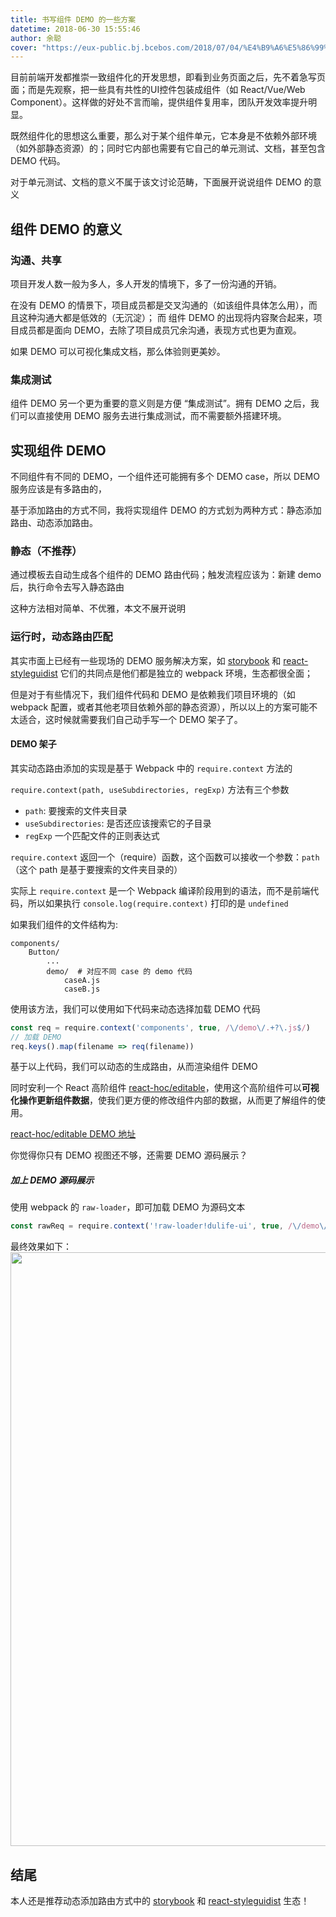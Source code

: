 ```yaml
---
title: 书写组件 DEMO 的一些方案
datetime: 2018-06-30 15:55:46
author: 余聪
cover: "https://eux-public.bj.bcebos.com/2018/07/04/%E4%B9%A6%E5%86%99%E7%BB%84%E4%BB%B6%20DEMO%20%E7%9A%84%E4%B8%80%E4%BA%9B%E6%96%B9%E6%A1%88-0.jpg"
---
```


目前前端开发都推崇一致组件化的开发思想，即看到业务页面之后，先不着急写页面；而是先观察，把一些具有共性的UI控件包装成组件（如 React/Vue/Web Component）。这样做的好处不言而喻，提供组件复用率，团队开发效率提升明显。

既然组件化的思想这么重要，那么对于某个组件单元，它本身是不依赖外部环境（如外部静态资源）的；同时它内部也需要有它自己的单元测试、文档，甚至包含 DEMO 代码。

对于单元测试、文档的意义不属于该文讨论范畴，下面展开说说组件 DEMO 的意义

## 组件 DEMO 的意义

### 沟通、共享
项目开发人数一般为多人，多人开发的情境下，多了一份沟通的开销。

在没有 DEMO 的情景下，项目成员都是交叉沟通的（如该组件具体怎么用），而且这种沟通大都是低效的（无沉淀）；
而 组件 DEMO 的出现将内容聚合起来，项目成员都是面向 DEMO，去除了项目成员冗余沟通，表现方式也更为直观。

如果 DEMO 可以可视化集成文档，那么体验则更美妙。

### 集成测试
组件 DEMO 另一个更为重要的意义则是方便 “集成测试”。拥有 DEMO 之后，我们可以直接使用 DEMO 服务去进行集成测试，而不需要额外搭建环境。

## 实现组件 DEMO

不同组件有不同的 DEMO，一个组件还可能拥有多个 DEMO case，所以 DEMO 服务应该是有多路由的，

基于添加路由的方式不同，我将实现组件 DEMO 的方式划为两种方式：静态添加路由、动态添加路由。

### 静态（不推荐）

通过模板去自动生成各个组件的 DEMO 路由代码；触发流程应该为：新建 demo 后，执行命令去写入静态路由

这种方法相对简单、不优雅，本文不展开说明

### 运行时，动态路由匹配

其实市面上已经有一些现场的 DEMO 服务解决方案，如 [storybook](https://github.com/storybooks/storybook) 和 [react-styleguidist](https://github.com/styleguidist/react-styleguidist)
它们的共同点是他们都是独立的 webpack 环境，生态都很全面；

但是对于有些情况下，我们组件代码和 DEMO 是依赖我们项目环境的（如 webpack 配置，或者其他老项目依赖外部的静态资源），所以以上的方案可能不太适合，这时候就需要我们自己动手写一个 DEMO 架子了。

#### DEMO 架子
其实动态路由添加的实现是基于 Webpack 中的  `require.context`  方法的

`require.context(path, useSubdirectories, regExp)` 方法有三个参数

-  `path`: 要搜索的文件夹目录
-  `useSubdirectories`: 是否还应该搜索它的子目录
-  `regExp` 一个匹配文件的正则表达式

`require.context` 返回一个（require）函数，这个函数可以接收一个参数：`path` （这个 path 是基于要搜索的文件夹目录的）

实际上 `require.context` 是一个 Webpack 编译阶段用到的语法，而不是前端代码，所以如果执行  `console.log(require.context)` 打印的是 `undefined`


如果我们组件的文件结构为:
```
components/
    Button/
        ...
        demo/  # 对应不同 case 的 demo 代码
            caseA.js
            caseB.js
```

使用该方法，我们可以使用如下代码来动态选择加载 DEMO 代码

```javascript
const req = require.context('components', true, /\/demo\/.+?\.js$/)
// 加载 DEMO
req.keys().map(filename => req(filename))
```

基于以上代码，我们可以动态的生成路由，从而渲染组件 DEMO

同时安利一个 React 高阶组件 [react-hoc/editable](https://github.com/m-cuttlefish/react-mhoc)，使用这个高阶组件可以**可视化操作更新组件数据**，使我们更方便的修改组件内部的数据，从而更了解组件的使用。

[react-hoc/editable DEMO 地址](https://m-cuttlefish.github.io/react-mhoc/page/)

你觉得你只有 DEMO 视图还不够，还需要 DEMO 源码展示？

##### 加上 DEMO 源码展示

使用 webpack 的 `raw-loader`，即可加载 DEMO 为源码文本

```javascript
const rawReq = require.context('!raw-loader!dulife-ui', true, /\/demo\/.+?\.js$/)
```

最终效果如下：
<img src="https://i.loli.net/2018/06/30/5b3741de4ed1e.png" alt="" width="1614" height="950" />


## 结尾
本人还是推荐动态添加路由方式中的 [storybook](https://github.com/storybooks/storybook) 和 [react-styleguidist](https://github.com/styleguidist/react-styleguidist) 生态！

